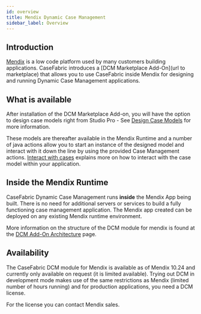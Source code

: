 ```yaml
---
id: overview
title: Mendix Dynamic Case Management
sidebar_label: Overview
---
```


## Introduction

[Mendix](https://mendix.com) is a low code platform used by many customers building applications.
CaseFabric introduces a [DCM Marketplace Add-On](url to marketplace) that allows you to use CaseFabric 
inside Mendix for designing and running Dynamic Case Management applications. 

## What is available

After installation of the DCM Marketplace Add-on, you will have the option to design case models 
right from Studio Pro - See [Design Case Models](designmodels) for more information.

These models are thereafter available in the Mendix Runtime and a number of java actions allow you
to start an instance of the designed model and interact with it down the line by using the provided 
Case Management actions. [Interact with cases](usecases.md) explains more on how to interact with the case
model within your application.

## Inside the Mendix Runtime

CaseFabric Dynamic Case Management runs **inside** the Mendix App being built. 
There is no need for additional servers or services to build a fully functioning
case management application. The Mendix app created can be deployed on any existing 
Mendix runtime environment.

More information on the structure of the DCM module for mendix is found at the 
[DCM Add-On Architecture](architecture) page.

## Availability

The CaseFabric DCM module for Mendix is available as of Mendix 10.24 and currently only
available on request (it is limited available). Trying out DCM in development mode makes use
of the same restrictions as Mendix (limited number of hours running) and for production
applications, you need a DCM license. 

For the license you can contact Mendix sales. 
